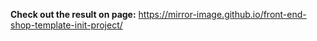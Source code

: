 **Check out the result on page:**
https://mirror-image.github.io/front-end-shop-template-init-project/
